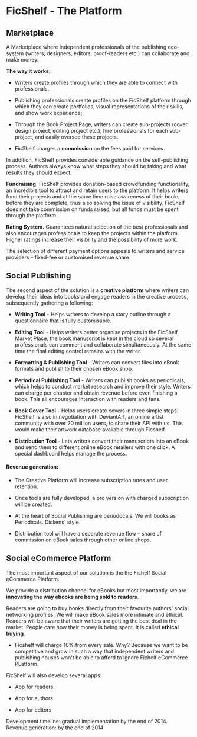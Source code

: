# FicShelf - The Platform 

## Marketplace

A Marketplace where independent professionals of the publishing eco-system (writers, designers, editors, proof-readers etc.) can collaborate and make money.

**The way it works:** 

  * Writers create profiles through which they are able to connect with professionals. 

  * Publishing professionals create profiles on the FicShelf platform through which they can create portfolios, visual representations of their skills, and show work experience;

  * Through the Book Project Page, writers can create sub-projects (cover design project, editing project etc.), hire professionals for each sub-project, and easily oversee these projects.

  * FicShelf charges a **commission** on the fees paid for services. 

In addition, FicShelf provides considerable guidance on the self-publishing process. Authors always know what steps they should be taking and what results they should expect.

**Fundraising.** FicShelf provides donation-based crowdfunding functionality, an incredible tool to attract and retain users to the platform. It helps writers fund their projects and at the same time raise awareness of their books before they are complete, thus also solving the issue of visibility. FicShelf does not take commission on funds raised, but all funds must be spent through the platform.

**Rating System.** Guarantees natural selection of the best professionals and also encourages professionals to keep the projects within the platform. Higher ratings increase their visibility and the possibility of more work.


The selection of different payment options appeals to writers and service providers – fixed-fee or customised revenue share.

## Social Publishing

The second aspect of the solution is a **creative platform** where writers can develop their ideas into books and engage readers in the creative process, subsequently gathering a following:


* **Writing Tool** - Helps writers to develop a story outline through a questionnaire that is fully customisable. 

* **Editing Tool** - Helps writers better organise projects in the FicShelf Market Place, the book manuscript is kept in the cloud so several professionals can comment and collaborate simultaneously. At the same time the final editing control remains with the writer.

* **Formatting & Publishing Tool** - Writers can convert files into eBook formats and publish to their chosen eBook shop. 

* **Periodical Publishing Tool** - Writers can publish books as periodicals, which helps to conduct market research and improve their style. Writers can charge per chapter and obtain revenue before even finishing a book. This all encourages interaction with readers and fans.   

* **Book Cover Tool** - Helps users create covers in three simple steps. FicShelf is also in negotiation with DeviantArt, an online artist community with over 20 million users, to share their API with us. This would make their artwork database available through Ficshelf.   

* **Distribution Tool** - Lets writers convert their manuscripts into an eBook and send them to different online eBook retailers with one click. A special dashboard helps manage the process.

#### Revenue generation:
* The Creative Platform will increase subscription rates and user retention.

* Once tools are fully developed, a pro version with charged subscription will be created. 

* At the heart of Social Publishing are periodocals. We will books as Periodicals. Dickens' style. 

* Distribution tool will have a separate revenue flow – share of commission on eBook sales through other online shops.      



## Social eCommerce Platform

The most important aspect of our solution is the the Fichelf Social eCommerce Platform.

We provide a distribution channel for eBooks but most importantly, we are **innovating the way ebooks are being sold to readers**. 

Readers are going to buy books directly from their favourite authors' social networking profiles. We will make eBook sales more intimate and ethical. Readers will be aware that their writers are getting the best deal in the market. People care how their money is being spent. It is called **ethical buying**.


* Ficshelf will charge 10% from every sale. Why? Because we want to be competitive and grow in such a way that independent writers and publishing houses won't be able to afford to ignore Fichelf eCommerce PLatform.

FicShelf will also develop several apps:

* App for readers. 

* App for authors

* App for editors

Development timeline: gradual implementation by the end of 2014.  
Revenue generation: by the end of 2014


